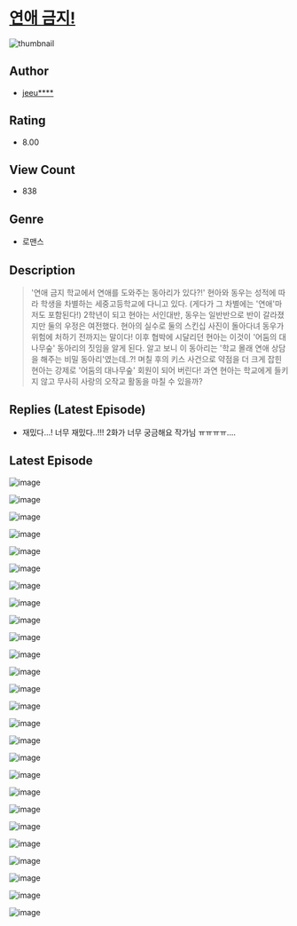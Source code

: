 # [연애 금지!](https://comic.naver.com/challenge/list?titleId=811074)
![thumbnail](https://image-comic.pstatic.net/user_contents_data/challenge_comic/2023/05/25/367184/upload_3631697043526005813_480x623.jpeg)

## Author
- [jeeu****](https://comic.naver.com/artistTitle?id=367184)

## Rating
- 8.00

## View Count
- 838

## Genre
- 로맨스

## Description
> '연애 금지 학교에서 연애를 도와주는 동아리가 있다?!' 현아와 동우는 성적에 따라 학생을 차별하는 세중고등학교에 다니고 있다. (게다가 그 차별에는 '연애'마저도 포함된다!) 2학년이 되고 현아는 서인대반, 동우는 일반반으로 반이 갈라졌지만 둘의 우정은 여전했다. 현아의 실수로 둘의 스킨십 사진이 돌아다녀 동우가 위험에 처하기 전까지는 말이다! 이후 협박에 시달리던 현아는 이것이 '어둠의 대나무숲' 동아리의 짓임을 알게 된다. 알고 보니 이 동아리는 '학교 몰래 연애 상담을 해주는 비밀 동아리'였는데..?! 며칠 후의 키스 사건으로 약점을 더 크게 잡힌 현아는 강제로 '어둠의 대나무숲' 회원이 되어 버린다! 과연 현아는 학교에게 들키지 않고 무사히 사랑의 오작교 활동을 마칠 수 있을까?

## Replies (Latest Episode)
- 재밌다...! 너무 재밌다..!!! 2화가 너무 궁금해요 작가님 ㅠㅠㅠㅠ....

## Latest Episode
![image](https://image-comic.pstatic.net/user_contents_data/challenge_comic/2023/05/25/367184/upload_3690526602131890745.jpeg)

![image](https://image-comic.pstatic.net/user_contents_data/challenge_comic/2023/05/25/367184/upload_3486974015273318709.jpeg)

![image](https://image-comic.pstatic.net/user_contents_data/challenge_comic/2023/05/25/367184/upload_7077180741128566373.jpeg)

![image](https://image-comic.pstatic.net/user_contents_data/challenge_comic/2023/05/25/367184/upload_3904732156063724132.jpeg)

![image](https://image-comic.pstatic.net/user_contents_data/challenge_comic/2023/05/25/367184/upload_3474917857403482467.jpeg)

![image](https://image-comic.pstatic.net/user_contents_data/challenge_comic/2023/05/25/367184/upload_7076623292997711160.jpeg)

![image](https://image-comic.pstatic.net/user_contents_data/challenge_comic/2023/05/25/367184/upload_7077744794891739697.jpeg)

![image](https://image-comic.pstatic.net/user_contents_data/challenge_comic/2023/05/25/367184/upload_3978983464914478135.jpeg)

![image](https://image-comic.pstatic.net/user_contents_data/challenge_comic/2023/05/25/367184/upload_3763100756198109238.jpeg)

![image](https://image-comic.pstatic.net/user_contents_data/challenge_comic/2023/05/25/367184/upload_3907265619969521463.jpeg)

![image](https://image-comic.pstatic.net/user_contents_data/challenge_comic/2023/05/25/367184/upload_3918803904286057778.jpeg)

![image](https://image-comic.pstatic.net/user_contents_data/challenge_comic/2023/05/25/367184/upload_3904731061702440806.jpeg)

![image](https://image-comic.pstatic.net/user_contents_data/challenge_comic/2023/05/25/367184/upload_7364336675427268659.jpeg)

![image](https://image-comic.pstatic.net/user_contents_data/challenge_comic/2023/05/25/367184/upload_3474306347711423280.jpeg)

![image](https://image-comic.pstatic.net/user_contents_data/challenge_comic/2023/05/25/367184/upload_3761971768210240818.jpeg)

![image](https://image-comic.pstatic.net/user_contents_data/challenge_comic/2023/05/25/367184/upload_3545238042714530146.jpeg)

![image](https://image-comic.pstatic.net/user_contents_data/challenge_comic/2023/05/25/367184/upload_7364623677926093622.jpeg)

![image](https://image-comic.pstatic.net/user_contents_data/challenge_comic/2023/05/25/367184/upload_3991372774687257141.jpeg)

![image](https://image-comic.pstatic.net/user_contents_data/challenge_comic/2023/05/25/367184/upload_7017226352800577842.jpeg)

![image](https://image-comic.pstatic.net/user_contents_data/challenge_comic/2023/05/25/367184/upload_7003159415752962913.jpeg)

![image](https://image-comic.pstatic.net/user_contents_data/challenge_comic/2023/05/25/367184/upload_3616444584704880737.jpeg)

![image](https://image-comic.pstatic.net/user_contents_data/challenge_comic/2023/05/25/367184/upload_3905242540012561209.jpeg)

![image](https://image-comic.pstatic.net/user_contents_data/challenge_comic/2023/05/25/367184/upload_3544385912616400180.jpeg)

![image](https://image-comic.pstatic.net/user_contents_data/challenge_comic/2023/05/25/367184/upload_7075775363458282039.jpeg)

![image](https://image-comic.pstatic.net/user_contents_data/challenge_comic/2023/05/25/367184/upload_3990859084518810978.jpeg)

![image](https://image-comic.pstatic.net/user_contents_data/challenge_comic/2023/05/25/367184/upload_7148729055107691570.jpeg)
